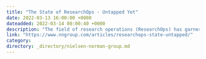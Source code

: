 ```yaml
---
title: "The State of ResearchOps - Untapped Yet"
date: 2022-03-13 16:00:00 +0000
dateadded: 2022-03-14 00:00:40 +0000
description: "The field of research operations (ResearchOps) has garnered attention in recent years, but dedicated roles in organizations are uncommon and resources are scarce today."
link: "https://www.nngroup.com/articles/researchops-state-untapped/"
category:
directory: _directory/nielsen-norman-group.md
---
```

